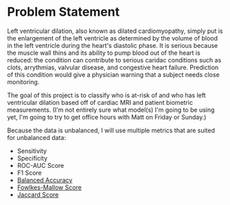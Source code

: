 # Problem Statement

Left ventricular dilation, also known as dilated cardiomyopathy, simply put is the enlargement of the left ventricle as determined by the volume of blood in the left ventricle during the heart's diastolic phase.  It is serious because the muscle wall thins and its ability to pump blood out of the heart is reduced: the condition can contribute to serious caridac conditions such as clots, arrythmias, valvular disease, and congestive heart failure.  Prediction of this condition would give a physician warning that a subject needs close monitoring. 

The goal of this project is to classify who is at-risk of and who has left ventricular dilation based off of cardiac MRI and patient biometric measurements.  (I'm not entirely sure what model(s) I'm going to be using yet, I'm going to try to get office hours with Matt on Friday or Sunday.)

Because the data is unbalanced, I will use multiple metrics that are suited for unbalanced data:

* Sensitivity
* Specificity
* ROC-AUC Score
* F1 Score
* [Balanced Accuracy](https://scikit-learn.org/stable/modules/generated/sklearn.metrics.balanced_accuracy_score.html#sklearn.metrics.balanced_accuracy_score)
* [Fowlkes-Mallow Score](https://scikit-learn.org/stable/modules/generated/sklearn.metrics.fowlkes_mallows_score.html)
* [Jaccard Score](https://scikit-learn.org/stable/modules/generated/sklearn.metrics.jaccard_score.html)